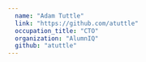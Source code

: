 ```yaml
---
  name: "Adam Tuttle"
  link: "https://github.com/atuttle"
  occupation_title: "CTO"
  organization: "AlumnIQ"
  github: "atuttle"
---
```


